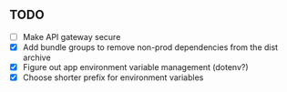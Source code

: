 ## TODO
- [ ] Make API gateway secure
- [x] Add bundle groups to remove non-prod dependencies from the dist archive
- [x] Figure out app environment variable management (dotenv?)
- [x] Choose shorter prefix for environment variables
